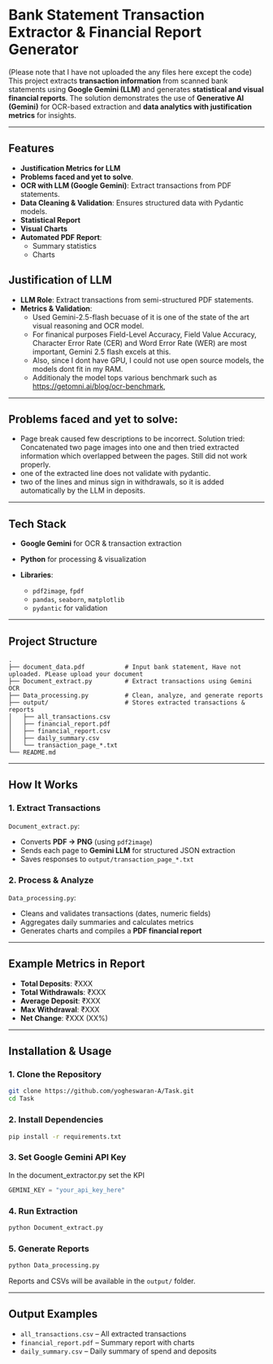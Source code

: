 # Bank Statement Transaction Extractor & Financial Report Generator
(Please note that I have not uploaded the any files here except the code)    
This project extracts **transaction information** from scanned bank statements using **Google Gemini (LLM)** and generates **statistical and visual financial reports**.
The solution demonstrates the use of **Generative AI (Gemini)** for OCR-based extraction and **data analytics with justification metrics** for insights.

---

## Features
* **Justification Metrics for LLM**
* **Problems faced and yet to solve**.
* **OCR with LLM (Google Gemini)**: Extract transactions from PDF statements.
* **Data Cleaning & Validation**: Ensures structured data with Pydantic models.
* **Statistical Report**
* **Visual Charts**
* **Automated PDF Report**:
  * Summary statistics
  * Charts

## Justification of LLM

* **LLM Role**: Extract transactions from semi-structured PDF statements.
* **Metrics & Validation**:
  * Used Gemini-2.5-flash becuase of it is one of the state of the art visual reasoning and OCR model.     
  * For finanical purposes Field-Level Accuracy, Field Value Accuracy, Character Error Rate (CER) and Word Error Rate (WER) are most important, Gemini 2.5 flash excels at this.    
  * Also, since I dont have GPU, I could not use open source models, the models dont fit in my RAM.    
  * Additionaly the model tops various benchmark such as https://getomni.ai/blog/ocr-benchmark,       
---

## Problems faced and yet to solve:
  * Page break caused few descriptions to be incorrect. Solution tried: Concatenated two page images into one and then tried extracted information which overlapped between the pages. Still did not work properly.
  * one of the extracted line does not validate with pydantic.   
  * two of the lines and minus sign in withdrawals, so it is added automatically by the LLM in deposits.   
  --- 

## Tech Stack

* **Google Gemini** for OCR & transaction extraction
* **Python** for processing & visualization
* **Libraries**:

  * `pdf2image`, `fpdf`
  * `pandas`, `seaborn`, `matplotlib`
  * `pydantic` for validation

---

## Project Structure

```
.
├── document_data.pdf           # Input bank statement, Have not uploaded. PLease upload your document
├── Document_extract.py         # Extract transactions using Gemini OCR
├── Data_processing.py          # Clean, analyze, and generate reports
├── output/                     # Stores extracted transactions & reports
│   ├── all_transactions.csv
│   ├── financial_report.pdf
│   ├── financial_report.csv
│   ├── daily_summary.csv
│   └── transaction_page_*.txt
└── README.md
```

---

## How It Works

### 1. **Extract Transactions**

`Document_extract.py`:

* Converts **PDF → PNG** (using `pdf2image`)
* Sends each page to **Gemini LLM** for structured JSON extraction
* Saves responses to `output/transaction_page_*.txt`

### 2. **Process & Analyze**

`Data_processing.py`:

* Cleans and validates transactions (dates, numeric fields)
* Aggregates daily summaries and calculates metrics
* Generates charts and compiles a **PDF financial report**

---

## Example Metrics in Report

* **Total Deposits**: ₹XXX
* **Total Withdrawals**: ₹XXX
* **Average Deposit**: ₹XXX
* **Max Withdrawal**: ₹XXX
* **Net Change**: ₹XXX (XX%)

---

## Installation & Usage

### **1. Clone the Repository**

```bash
git clone https://github.com/yogheswaran-A/Task.git
cd Task
```

### **2. Install Dependencies**

```bash
pip install -r requirements.txt
```

### **3. Set Google Gemini API Key**
In the document_extractor.py set the KPI
```python
GEMINI_KEY = "your_api_key_here"
```

### **4. Run Extraction**

```bash
python Document_extract.py
```

### **5. Generate Reports**

```bash
python Data_processing.py
```

Reports and CSVs will be available in the `output/` folder. 

---

## Output Examples

* `all_transactions.csv` – All extracted transactions
* `financial_report.pdf` – Summary report with charts
* `daily_summary.csv` – Daily summary of spend and deposits


